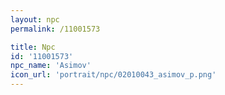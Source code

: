 ```yaml
---
layout: npc
permalink: /11001573

title: Npc
id: '11001573'
npc_name: 'Asimov'
icon_url: 'portrait/npc/02010043_asimov_p.png'
---
```

